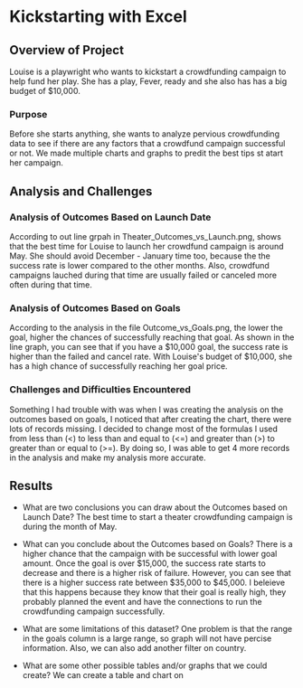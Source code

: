 # Kickstarting with Excel

## Overview of Project
Louise is a playwright who wants to kickstart a crowdfunding campaign to help fund her play. She has a play, Fever, ready and she also has has a big budget of $10,000. 

### Purpose
Before she starts anything, she wants to analyze pervious crowdfunding data to see if there are any factors that a crowdfund campaign successful or not. We made multiple charts and graphs to predit the best tips st atart her campaign. 

## Analysis and Challenges

### Analysis of Outcomes Based on Launch Date
According to out line grpah in Theater_Outcomes_vs_Launch.png, shows that the best time for Louise to launch her crowdfund campaign is around May. She should avoid December - January time too, because the the success rate is lower compared to the other months. Also, crowdfund campaigns lauched during that time are usually failed or canceled more often during that time. 

### Analysis of Outcomes Based on Goals
According to the analysis in the file Outcome_vs_Goals.png, the lower the goal, higher the chances of successfully reaching that goal. As shown in the line graph, you can see that if you have a $10,000 goal, the success rate is higher than the failed and cancel rate. With Louise's budget of $10,000, she has a high chance of successfully reaching her goal price. 

### Challenges and Difficulties Encountered
Something I had trouble with was when I was creating the analysis on the outcomes based on goals, I noticed that after creating the chart, there were lots of records missing. I decided to change most of the formulas I used from less than (<) to less than and equal to (<=) and greater than (>) to greater than or equal to (>=). By doing so, I was able to get 4 more records in the analysis and make my analysis more accurate. 

## Results

- What are two conclusions you can draw about the Outcomes based on Launch Date?
The best time to start a theater crowdfunding campaign is during the month of May. 

- What can you conclude about the Outcomes based on Goals?
There is a higher chance that the campaign with be successful with lower goal amount. Once the goal is over $15,000, the success rate starts to decrease and there is a higher risk of failure. However, you can see that there is a higher success rate between $35,000 to $45,000. I beleieve that this happens because they know that their goal is really high, they probably planned the event and have the connections to run the crowdfunding campaign successfully.

- What are some limitations of this dataset?
One problem is that the range in the goals column is a large range, so graph will not have percise information. Also, we can also add another filter on country.

- What are some other possible tables and/or graphs that we could create?
We can create a table and chart on 
